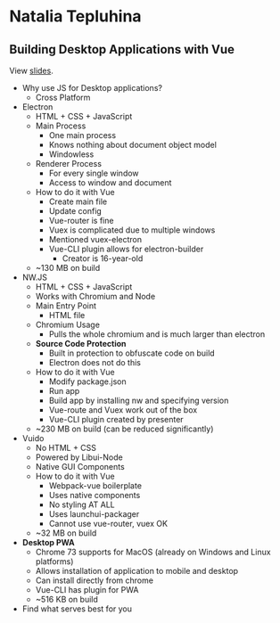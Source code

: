 # Natalia Tepluhina

## Building Desktop Applications with Vue

View [slides](https://www.slideshare.net/NataliaTepluhina/desktop-apps).

* Why use JS for Desktop applications?
  * Cross Platform
* Electron
  * HTML + CSS + JavaScript
  * Main Process
    * One main process
    * Knows nothing about document object model
    * Windowless
  * Renderer Process
    * For every single window
    * Access to window and document
  * How to do it with Vue
    * Create main file
    * Update config
    * Vue-router is fine
    * Vuex is complicated due to multiple windows
    * Mentioned vuex-electron
    * Vue-CLI plugin allows for electron-builder
      * Creator is 16-year-old
  * ~130 MB on build
* NW.JS
  * HTML + CSS + JavaScript
  * Works with Chromium and Node
  * Main Entry Point
    * HTML file
  * Chromium Usage
    * Pulls the whole chromium and is much larger than electron
  * **Source Code Protection**
    * Built in protection to obfuscate code on build
    * Electron does not do this
  * How to do it with Vue
    * Modify package.json
    * Run app
    * Build app by installing nw and specifying version
    * Vue-route and Vuex work out of the box
    * Vue-CLI plugin created by presenter
  * ~230 MB on build (can be reduced significantly)
* Vuido
  * No HTML + CSS
  * Powered by Libui-Node
  * Native GUI Components
  * How to do it with Vue
    * Webpack-vue boilerplate
    * Uses native components
    * No styling AT ALL
    * Uses launchui-packager
    * Cannot use vue-router, vuex OK
  * ~32 MB on build
* **Desktop PWA**
  * Chrome 73 supports for MacOS (already on Windows and Linux platforms)
  * Allows installation of application to mobile and desktop
  * Can install directly from chrome
  * Vue-CLI has plugin for PWA
  * ~516 KB on build
* Find what serves best for you
